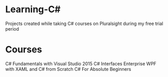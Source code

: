# Learning-C#
Projects created while taking C# courses on Pluralsight during my free trial period

# Courses
C# Fundamentals with Visual Studio 2015
C# Interfaces
Enterprise WPF with XAML and C# from Scratch
C# For Absolute Beginners
